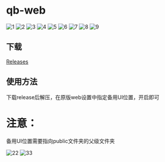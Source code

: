 # qb-web

![1](https://user-images.githubusercontent.com/2039910/63831159-9bf53700-c9a0-11e9-8227-c0fdf06d9067.png)
![2](https://user-images.githubusercontent.com/2039910/63831161-9bf53700-c9a0-11e9-8876-1c6aca2633fe.png)
![3](https://user-images.githubusercontent.com/2039910/63831162-9c8dcd80-c9a0-11e9-858a-023b6bc03f00.png)
![4](https://user-images.githubusercontent.com/2039910/63831164-9c8dcd80-c9a0-11e9-909c-9ee2605b9ec3.png)
![5](https://user-images.githubusercontent.com/2039910/63831165-9c8dcd80-c9a0-11e9-8b5d-8e5b14a0e512.png)
![6](https://user-images.githubusercontent.com/2039910/63831166-9d266400-c9a0-11e9-819c-0784b1fc9bf4.png)
![7](https://user-images.githubusercontent.com/2039910/63831167-9d266400-c9a0-11e9-9073-a6460e4594d8.png)
![8](https://user-images.githubusercontent.com/2039910/63831168-9d266400-c9a0-11e9-88e4-5a44b45adc1d.png)
![9](https://user-images.githubusercontent.com/2039910/63831169-9dbefa80-c9a0-11e9-9f5f-e2633cb5f9f3.png)


## 下载

[Releases](https://github.com/miniers/qb-web/releases)

## 使用方法

下载release后解压，在原版web设置中指定备用UI位置，开启即可

# 注意：

备用UI位置需要指向public文件夹的父级文件夹

![22](https://user-images.githubusercontent.com/2039910/63835573-4de53100-c9aa-11e9-9901-43a7f31bcf29.jpg)
![33](https://user-images.githubusercontent.com/2039910/63835575-4de53100-c9aa-11e9-8caf-dc4679cafc2e.jpg)



